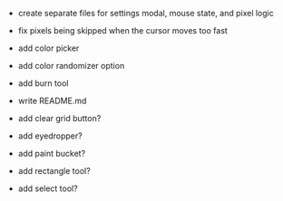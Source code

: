 - create separate files for settings modal, mouse state, and pixel logic
- fix pixels being skipped when the cursor moves too fast
- add color picker
- add color randomizer option
- add burn tool
- write README.md

- add clear grid button?
- add eyedropper?
- add paint bucket?
- add rectangle tool?
- add select tool?
